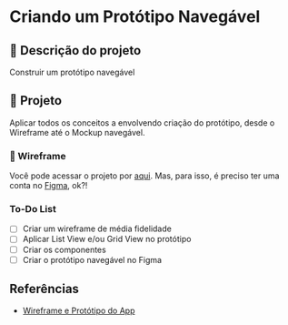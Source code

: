 # Criando um Protótipo Navegável

## 🎯 Descrição do projeto

Construir um protótipo navegável

## 📑 Projeto

Aplicar todos os conceitos a envolvendo criação do protótipo, desde o Wireframe até o Mockup navegável.

### 📱 Wireframe

Você pode acessar o projeto por [aqui](https://www.figma.com/file/z3FwAqTsd2kCQRaEUu5Yis/Portf%C3%B3lio?node-id=14%3A21&t=jvQmaqm6pDWrRJyW-1). Mas, para isso, é preciso ter uma conta no [Figma](www.figma.com), ok?!

### To-Do List

- [ ] Criar um wireframe de média fidelidade
- [ ] Aplicar List View e/ou Grid View no protótipo
- [ ] Criar os componentes
- [ ] Criar o protótipo navegável no Figma

## Referências

- [Wireframe e Protótipo do App](https://www.figma.com/file/X3OLswtd7POujm82zhb3Wp/Wireframe-App)
